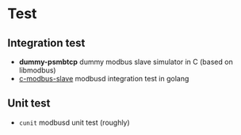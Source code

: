 # Test

## Integration test

- **dummy-psmbtcp**  dummy modbus slave simulator in C (based on libmodbus)
- [c-modbus-slave](https://github.com/taka-wang/c-modbus-slave) modbusd integration test in golang

## Unit test

- `cunit` modbusd unit test  (roughly)
